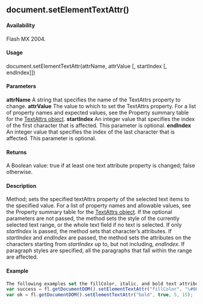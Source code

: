 ## document.setElementTextAttr()

#### Availability

Flash MX 2004.

#### Usage

document.setElementTextAttr(attrName, attrValue \[, startIndex \[, endIndex\]\])

#### Parameters

**attrName** A string that specifies the name of the TextAttrs property to change.
**attrValue** The value to which to set the TextAttrs property. For a list of property names and expected values, see the Property summary table for the [TextAttrs object](#_bookmark1003).
**startIndex** An integer value that specifies the index of the first character that is affected. This parameter is optional.
**endIndex** An integer value that specifies the index of the last character that is affected. This parameter is optional.

#### Returns

A Boolean value: true if at least one text attribute property is changed; false otherwise.

#### Description

Method; sets the specified textAttrs property of the selected text items to the specified value. For a list of property names and allowable values, see the Property summary table for the [TextAttrs object](#_bookmark1003). If the optional parameters are not passed, the method sets the style of the currently selected text range, or the whole text field if no text is selected. If only *startIndex* is passed, the method sets that character’s attributes. If *startIndex* and *endIndex* are passed, the method sets the attributes on the characters starting from *startIndex* up to, but not including, *endIndex*. If paragraph styles are specified, all the paragraphs that fall within the range are affected.

#### Example

```javascript
The following examples set the fillColor, italic, and bold text attributes for the selected text items:
var success = fl.getDocumentDOM().setElementTextAttr("fillColor", "\#00ff00"); var pass = fl.getDocumentDOM().setElementTextAttr("italic", true, 10);
var ok = fl.getDocumentDOM().setElementTextAttr("bold", true, 5, 15);

```